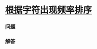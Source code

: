 # [根据字符出现频率排序](https://leetcode-cn.com/problems/sort-characters-by-frequency)

### 问题

### 解答

```

```

